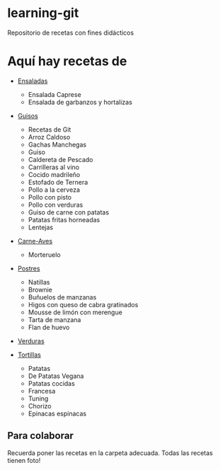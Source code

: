 ﻿# learning-git
Repositorio de recetas con fines didácticos

Aquí hay recetas de
===================

* [Ensaladas](Ensaladas/)

	- Ensalada Caprese
	- Ensalada de garbanzos y hortalizas

* [Guisos](Guisos/)
	- Recetas de Git
	- Arroz Caldoso
	- Gachas Manchegas
	- Guiso
	- Caldereta de Pescado
	- Carrilleras al vino
	- Cocido madrileño
	- Estofado de Ternera
	- Pollo a la cerveza
	- Pollo con pisto
	- Pollo con verduras 
	- Guiso de carne con patatas  
	- Patatas fritas horneadas
	- Lentejas

* [Carne-Aves](Carne-aves/)
	- Morteruelo

* [Postres](Postres/)
	- Natillas
	- Brownie
	- Buñuelos de manzanas
	- Higos con queso de cabra gratinados
	- Mousse de limón con merengue
	- Tarta de manzana
  	- Flan de huevo	

* [Verduras](Verduras/)


* [Tortillas](Tortillas/)
	- Patatas
	- De Patatas Vegana 
	- Patatas cocidas
	- Francesa
	- Tuning
	- Chorizo
	- Epinacas espinacas  

Para colaborar
--------------

Recuerda poner las recetas en la carpeta adecuada.
Todas las recetas tienen foto!
